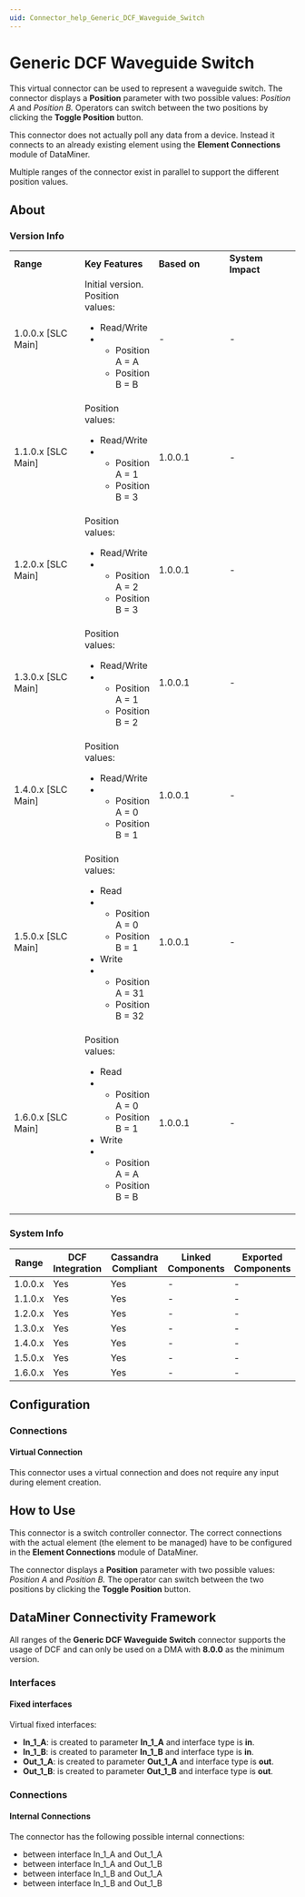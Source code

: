 ```yaml
---
uid: Connector_help_Generic_DCF_Waveguide_Switch
---
```


# Generic DCF Waveguide Switch

This virtual connector can be used to represent a waveguide switch. The connector displays a **Position** parameter with two possible values: *Position A* and *Position B.* Operators can switch between the two positions by clicking the **Toggle Position** button.

This connector does not actually poll any data from a device. Instead it connects to an already existing element using the **Element Connections** module of DataMiner.

Multiple ranges of the connector exist in parallel to support the different position values.

## About

### Version Info

<table>
<colgroup>
<col style="width: 25%" />
<col style="width: 25%" />
<col style="width: 25%" />
<col style="width: 25%" />
</colgroup>
<tbody>
<tr class="odd">
<td><strong>Range</strong></td>
<td><strong>Key Features</strong></td>
<td><strong>Based on</strong></td>
<td><strong>System Impact</strong></td>
</tr>
<tr class="even">
<td>1.0.0.x [SLC Main]</td>
<td>Initial version. Position values:
<ul>
<li>Read/Write</li>
<li><ul>
<li>Position A = A</li>
<li>Position B = B</li>
</ul></li>
</ul></td>
<td>-</td>
<td>-</td>
</tr>
<tr class="odd">
<td>1.1.0.x [SLC Main]</td>
<td>Position values:
<ul>
<li>Read/Write</li>
<li><ul>
<li>Position A = 1</li>
<li>Position B = 3</li>
</ul></li>
</ul></td>
<td>1.0.0.1</td>
<td>-</td>
</tr>
<tr class="even">
<td>1.2.0.x [SLC Main]</td>
<td>Position values:
<ul>
<li>Read/Write</li>
<li><ul>
<li>Position A = 2</li>
<li>Position B = 3</li>
</ul></li>
</ul></td>
<td>1.0.0.1</td>
<td>-</td>
</tr>
<tr class="odd">
<td>1.3.0.x [SLC Main]</td>
<td>Position values:
<ul>
<li>Read/Write</li>
<li><ul>
<li>Position A = 1</li>
<li>Position B = 2</li>
</ul></li>
</ul></td>
<td>1.0.0.1</td>
<td>-</td>
</tr>
<tr class="even">
<td>1.4.0.x [SLC Main]</td>
<td>Position values:
<ul>
<li>Read/Write</li>
<li><ul>
<li>Position A = 0</li>
<li>Position B = 1</li>
</ul></li>
</ul></td>
<td>1.0.0.1</td>
<td>-</td>
</tr>
<tr class="odd">
<td>1.5.0.x [SLC Main]</td>
<td>Position values:
<ul>
<li>Read</li>
<li><ul>
<li>Position A = 0</li>
<li>Position B = 1</li>
</ul></li>
<li>Write</li>
<li><ul>
<li>Position A = 31</li>
<li>Position B = 32</li>
</ul></li>
</ul></td>
<td>1.0.0.1</td>
<td>-</td>
</tr>
<tr class="even">
<td>1.6.0.x [SLC Main]</td>
<td>Position values:
<ul>
<li>Read</li>
<li><ul>
<li>Position A = 0</li>
<li>Position B = 1</li>
</ul></li>
<li>Write</li>
<li><ul>
<li>Position A = A</li>
<li>Position B = B</li>
</ul></li>
</ul></td>
<td>1.0.0.1</td>
<td>-</td>
</tr>
</tbody>
</table>

### System Info

| Range     | DCF Integration     | Cassandra Compliant     | Linked Components     | Exported Components     |
|-----------|---------------------|-------------------------|-----------------------|-------------------------|
| 1.0.0.x   | Yes                 | Yes                     | \-                    | \-                      |
| 1.1.0.x   | Yes                 | Yes                     | \-                    | \-                      |
| 1.2.0.x   | Yes                 | Yes                     | \-                    | \-                      |
| 1.3.0.x   | Yes                 | Yes                     | \-                    | \-                      |
| 1.4.0.x   | Yes                 | Yes                     | \-                    | \-                      |
| 1.5.0.x   | Yes                 | Yes                     | \-                    | \-                      |
| 1.6.0.x   | Yes                 | Yes                     | \-                    | \-                      |

## Configuration

### Connections

#### Virtual Connection

This connector uses a virtual connection and does not require any input during element creation.

## How to Use

This connector is a switch controller connector. The correct connections with the actual element (the element to be managed) have to be configured in the **Element Connections** module of DataMiner.

The connector displays a **Position** parameter with two possible values: *Position A* and *Position B.* The operator can switch between the two positions by clicking the **Toggle Position** button.

## DataMiner Connectivity Framework

All ranges of the **Generic DCF Waveguide Switch** connector supports the usage of DCF and can only be used on a DMA with **8.0.0** as the minimum version.

### Interfaces

#### Fixed interfaces

Virtual fixed interfaces:

- **In_1_A**: is created to parameter **In_1_A** and interface type is **in**.
- **In_1_B**: is created to parameter **In_1_B** and interface type is **in**.
- **Out_1_A**: is created to parameter **Out_1_A** and interface type is **out**.
- **Out_1_B**: is created to parameter **Out_1_B** and interface type is **out**.

### Connections

#### Internal Connections

The connector has the following possible internal connections:

- between interface In_1_A and Out_1_A
- between interface In_1_A and Out_1_B
- between interface In_1_B and Out_1_A
- between interface In_1_B and Out_1_B
